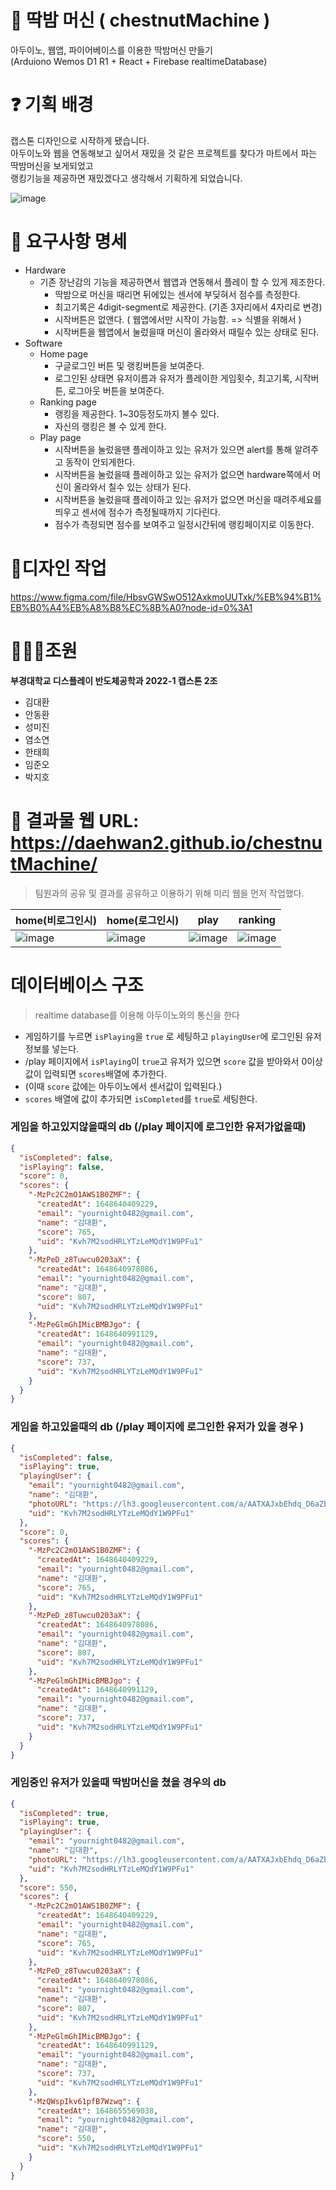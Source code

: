 # 🥊 딱밤 머신 ( chestnutMachine )

아두이노, 웹앱, 파이어베이스를 이용한 딱밤머신 만들기<br/>
(Arduiono Wemos D1 R1 + React + Firebase realtimeDatabase)



# ❓ 기획 배경

캡스톤 디자인으로 시작하게 됐습니다.<br/>
아두이노와 웹을 연동해보고 싶어서 재밌을 것 같은 프로젝트를 찾다가 마트에서 파는 딱밤머신을 보게되었고<br/>
랭킹기능을 제공하면 재밌겠다고 생각해서 기획하게 되었습니다.


![image](https://user-images.githubusercontent.com/53414542/159893511-62be50c0-1a69-4eea-bb1e-fee4f87fe42d.png)


# 📃 요구사항 명세

- Hardware
  - 기존 장난감의 기능을 제공하면서 웹앱과 연동해서 플레이 할 수 있게 제조한다.
     - 딱밤으로 머신을 때리면 뒤에있는 센서에 부딪혀서 점수를 측정한다.
     - 최고기록은 4digit-segment로 제공한다. (기존 3자리에서 4자리로 변경)
     - 시작버튼은 없앤다. ( 웹앱에서만 시작이 가능함. => 식별을 위해서 )
     - 시작버튼을 웹앱에서 눌렀을때 머신이 올라와서 때릴수 있는 상태로 된다.
- Software
  - Home page
    - 구글로그인 버튼 및 랭킹버튼을 보여준다.
    - 로그인된 상태면 유저이름과 유저가 플레이한 게임횟수, 최고기록, 시작버튼, 로그아웃 버튼을 보여준다.
  - Ranking page 
    - 랭킹을 제공한다. 1~30등정도까지 볼수 있다.
    - 자신의 랭킹은 볼 수 있게 한다.
  - Play page
    - 시작버튼을 눌렀을땐 플레이하고 있는 유저가 있으면 alert를 통해 알려주고 동작이 안되게한다.
    - 시작버튼을 눌렀을때 플레이하고 있는 유저가 없으면 hardware쪽에서 머신이 올라와서 칠수 있는 상태가 된다.
    - 시작버튼을 눌렀을때 플레이하고 있는 유저가 없으면 머신을 때려주세요를 띄우고 센서에 점수가 측정될때까지 기다린다.
    - 점수가 측정되면 점수를 보여주고 일정시간뒤에 랭킹페이지로 이동한다.
 

# 🎨디자인 작업
https://www.figma.com/file/HbsvGWSwO512AxkmoUUTxk/%EB%94%B1%EB%B0%A4%EB%A8%B8%EC%8B%A0?node-id=0%3A1


# 👩‍👧‍👧조원
**부경대학교 디스플레이 반도체공학과 2022-1 캡스톤 2조**
- 김대환
- 안동환
- 성미진
- 염소연
- 한태희
- 임준오
- 박지호

# 👑 결과물 웹 URL: https://daehwan2.github.io/chestnutMachine/

> 팀원과의 공유 및 결과를 공유하고 이용하기 위해 미리 웹을 먼저 작업했다.

|home(비로그인시)|home(로그인시)|play|ranking|
|------|---|---|---|
|![image](https://user-images.githubusercontent.com/53414542/160878649-5df5ba8c-8d82-4297-9813-f21eb105d84b.png)|![image](https://user-images.githubusercontent.com/53414542/160878778-ca2f37b0-1fb6-4492-bf46-be8e90936230.png)|![image](https://user-images.githubusercontent.com/53414542/160880086-86a95b8b-75eb-400d-84ef-1377c1694351.png)|![image](https://user-images.githubusercontent.com/53414542/160879181-13e82272-d717-4356-82dd-9ccc8e1a726b.png)|


# 데이터베이스 구조

> realtime database를 이용해 아두이노와의 통신을 한다
- 게임하기를 누르면 `isPlaying`을 `true` 로 세팅하고 `playingUser`에 로그인된 유저 정보를 넣는다.
- /play 페이지에서 `isPlaying`이 `true`고 유저가 있으면 `score` 값을 받아와서 0이상 값이 입력되면 `scores`배열에 추가한다.
- (이때 `score` 값에는 아두이노에서 센서값이 입력된다.)
- `scores` 배열에 값이 추가되면 `isCompleted`를 `true`로 세팅한다.

### 게임을 하고있지않을때의 db (/play 페이지에 로그인한 유저가없을때) 
```json
{
  "isCompleted": false,
  "isPlaying": false,
  "score": 0,
  "scores": {
    "-MzPc2C2mO1AWS1B0ZMF": {
      "createdAt": 1648640409229,
      "email": "yournight0482@gmail.com",
      "name": "김대환",
      "score": 765,
      "uid": "Kvh7M2sodHRLYTzLeMQdY1W9PFu1"
    },
    "-MzPeD_z8Tuwcu0203aX": {
      "createdAt": 1648640978086,
      "email": "yournight0482@gmail.com",
      "name": "김대환",
      "score": 807,
      "uid": "Kvh7M2sodHRLYTzLeMQdY1W9PFu1"
    },
    "-MzPeGlmGhIMicBMBJgo": {
      "createdAt": 1648640991129,
      "email": "yournight0482@gmail.com",
      "name": "김대환",
      "score": 737,
      "uid": "Kvh7M2sodHRLYTzLeMQdY1W9PFu1"
    }
  }
}

```

### 게임을 하고있을때의 db (/play 페이지에 로그인한 유저가 있을 경우 )

```json
{
  "isCompleted": false,
  "isPlaying": true,
  "playingUser": {
    "email": "yournight0482@gmail.com",
    "name": "김대환",
    "photoURL": "https://lh3.googleusercontent.com/a/AATXAJxbEhdq_D6aZbEbMoXP74LGmoNWmdqz1fjPf1RY=s96-c",
    "uid": "Kvh7M2sodHRLYTzLeMQdY1W9PFu1"
  },
  "score": 0,
  "scores": {
    "-MzPc2C2mO1AWS1B0ZMF": {
      "createdAt": 1648640409229,
      "email": "yournight0482@gmail.com",
      "name": "김대환",
      "score": 765,
      "uid": "Kvh7M2sodHRLYTzLeMQdY1W9PFu1"
    },
    "-MzPeD_z8Tuwcu0203aX": {
      "createdAt": 1648640978086,
      "email": "yournight0482@gmail.com",
      "name": "김대환",
      "score": 807,
      "uid": "Kvh7M2sodHRLYTzLeMQdY1W9PFu1"
    },
    "-MzPeGlmGhIMicBMBJgo": {
      "createdAt": 1648640991129,
      "email": "yournight0482@gmail.com",
      "name": "김대환",
      "score": 737,
      "uid": "Kvh7M2sodHRLYTzLeMQdY1W9PFu1"
    }
  }
}
```

### 게임중인 유저가 있을때 딱밤머신을 쳤을 경우의 db

```json
{
  "isCompleted": true,
  "isPlaying": true,
  "playingUser": {
    "email": "yournight0482@gmail.com",
    "name": "김대환",
    "photoURL": "https://lh3.googleusercontent.com/a/AATXAJxbEhdq_D6aZbEbMoXP74LGmoNWmdqz1fjPf1RY=s96-c",
    "uid": "Kvh7M2sodHRLYTzLeMQdY1W9PFu1"
  },
  "score": 550,
  "scores": {
    "-MzPc2C2mO1AWS1B0ZMF": {
      "createdAt": 1648640409229,
      "email": "yournight0482@gmail.com",
      "name": "김대환",
      "score": 765,
      "uid": "Kvh7M2sodHRLYTzLeMQdY1W9PFu1"
    },
    "-MzPeD_z8Tuwcu0203aX": {
      "createdAt": 1648640978086,
      "email": "yournight0482@gmail.com",
      "name": "김대환",
      "score": 807,
      "uid": "Kvh7M2sodHRLYTzLeMQdY1W9PFu1"
    },
    "-MzPeGlmGhIMicBMBJgo": {
      "createdAt": 1648640991129,
      "email": "yournight0482@gmail.com",
      "name": "김대환",
      "score": 737,
      "uid": "Kvh7M2sodHRLYTzLeMQdY1W9PFu1"
    },
    "-MzQWspIkv61pfB7Wzwq": {
      "createdAt": 1648655569038,
      "email": "yournight0482@gmail.com",
      "name": "김대환",
      "score": 550,
      "uid": "Kvh7M2sodHRLYTzLeMQdY1W9PFu1"
    }
  }
}

```
